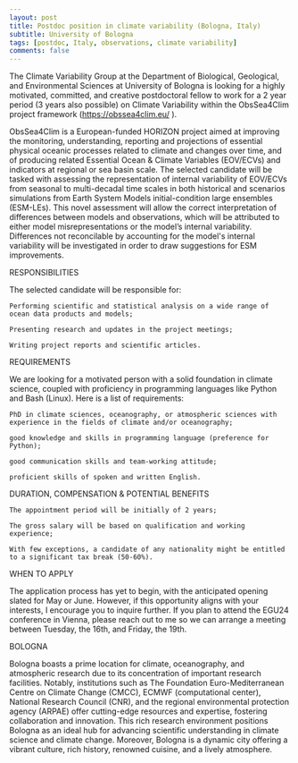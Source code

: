 ```yaml
---
layout: post
title: Postdoc position in climate variability (Bologna, Italy)
subtitle: University of Bologna
tags: [postdoc, Italy, observations, climate variability]
comments: false
---
```

The Climate Variability Group at the Department of Biological, Geological, and Environmental Sciences at University of Bologna is looking for a highly motivated, committed, and creative postdoctoral fellow to work for a 2 year period (3 years also possible) on Climate Variability within the ObsSea4Clim project framework (https://obssea4clim.eu/ ).

ObsSea4Clim is a European-funded HORIZON project aimed at improving the monitoring, understanding, reporting and projections of essential physical oceanic processes related to climate and changes over time, and of producing related Essential Ocean & Climate Variables (EOV/ECVs) and indicators at regional or sea basin scale. The selected candidate will be tasked with assessing the representation of internal variability of EOV/ECVs from seasonal to multi-decadal time scales in both historical and scenarios simulations from Earth System Models initial-condition large ensembles (ESM-LEs). This novel assessment will allow the correct interpretation of differences between models and observations, which will be attributed to either model misrepresentations or the model’s internal variability. Differences not reconcilable by accounting for the model's internal variability will be investigated in order to draw suggestions for ESM improvements.


RESPONSIBILITIES

The selected candidate will be responsible for:

    Performing scientific and statistical analysis on a wide range of ocean data products and models;

    Presenting research and updates in the project meetings;

    Writing project reports and scientific articles.


REQUIREMENTS

We are looking for a motivated person with a solid foundation in climate science, coupled with proficiency in programming languages like Python and Bash (Linux). Here is a list of requirements:

    PhD in climate sciences, oceanography, or atmospheric sciences with experience in the fields of climate and/or oceanography;

    good knowledge and skills in programming language (preference for Python);

    good communication skills and team-working attitude;

    proficient skills of spoken and written English.


DURATION, COMPENSATION & POTENTIAL BENEFITS

    The appointment period will be initially of 2 years;

    The gross salary will be based on qualification and working experience;

    With few exceptions, a candidate of any nationality might be entitled to a significant tax break (50-60%).


WHEN TO APPLY

The application process has yet to begin, with the anticipated opening slated for May or June. However, if this opportunity aligns with your interests, I encourage you to inquire further. If you plan to attend the EGU24 conference in Vienna, please reach out to me so we can arrange a meeting between Tuesday, the 16th, and Friday, the 19th.


BOLOGNA

Bologna boasts a prime location for climate, oceanography, and atmospheric research due to its concentration of important research facilities. Notably, institutions such as The Foundation Euro-Mediterranean Centre on Climate Change (CMCC), ECMWF (computational center), National Research Council (CNR), and the regional environmental protection agency (ARPAE) offer cutting-edge resources and expertise, fostering collaboration and innovation. This rich research environment positions Bologna as an ideal hub for advancing scientific understanding in climate science and climate change. Moreover, Bologna is a dynamic city offering a vibrant culture, rich history, renowned cuisine, and a lively atmosphere.
